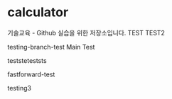 # calculator
기술교육 - Github 실습을 위한 저장소입니다. 
TEST
TEST2

testing-branch-test
Main Test

teststeteststs

fastforward-test

testing3 